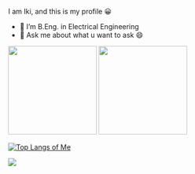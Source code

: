 I am Iki, and this is my profile 😀

- 🔭 I’m B.Eng. in Electrical Engineering
- 💬 Ask me about what u want to ask 😄


<a href="https://www.linkedin.com/in/khairulrizki/" title="linkedin">
  <width="100px" height="40px" src="https://github.com/get-icon/geticon/raw/master/icons/linkedin.svg" alt="Linkedin" ></a>
  
<p align="left".
<a href="https://github.com/khairulrizki">
   <img height="180em" src="https://github-readme-stats-eight-theta.vercel.app/api?username=khairulrizki&show_icons=true&theme=algolia&include_all_commits=true&count_private=true"/>
  <img height="180em" src="https://github-readme-stats-eight-theta.vercel.app/api/top-langs/?username=khairulrizki&layout=compact&langs_count=8&theme=algolia"/>
</a>
</p>

[![Top Langs of Me](https://github-readme-stats.vercel.app/api/top-langs/?username=khairulrizki&layout=compact)](https://github.com/khairulrizki)

[![](https://komarev.com/ghpvc/?username=khairulrizki)](https://github.com/khairulrizki)
